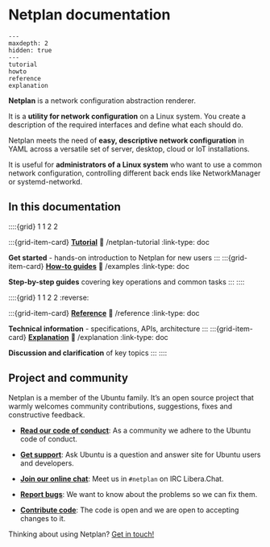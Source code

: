# Netplan documentation

```{toctree}
---
maxdepth: 2
hidden: true
---
tutorial
howto
reference
explanation
```

**Netplan** is a network configuration abstraction renderer.

It is a **utility for network configuration** on a Linux system. You create a
description of the required interfaces and define what each should do.

Netplan meets the need of **easy, descriptive network configuration** in YAML
across a versatile set of server, desktop, cloud or IoT installations.

It is useful for **administrators of a Linux system** who want to use a common
network configuration, controlling different back ends like NetworkManager or
systemd-networkd.

## In this documentation

::::{grid} 1 1 2 2

:::{grid-item-card} **[Tutorial](/netplan-tutorial)**
:link: /netplan-tutorial
:link-type: doc

**Get started** - hands-on introduction to Netplan for new users
:::
:::{grid-item-card} **[How-to guides](/examples)**
:link: /examples
:link-type: doc

**Step-by-step guides** covering key operations and common tasks
:::
::::

::::{grid} 1 1 2 2
:reverse:

:::{grid-item-card} **[Reference](/reference)**
:link: /reference
:link-type: doc

**Technical information** - specifications, APIs, architecture
:::
:::{grid-item-card} **[Explanation](/explanation)**
:link: /explanation
:link-type: doc

**Discussion and clarification** of key topics
:::
::::

## Project and community

Netplan is a member of the Ubuntu family. It’s an open source project that
warmly welcomes community contributions, suggestions, fixes and constructive
feedback.

* **[Read our code of conduct](https://ubuntu.com/community/ethos/code-of-conduct)**:
As a community we adhere to the Ubuntu code of conduct.

* **[Get support](https://askubuntu.com/questions/tagged/netplan)**:
Ask Ubuntu is a question and answer site for Ubuntu users and developers.

* **[Join our online chat](https://web.libera.chat/gamja/?channels=%23netplan)**:
Meet us in `#netplan` on IRC Libera.Chat.

* **[Report bugs](https://bugs.launchpad.net/netplan/+filebug)**:
We want to know about the problems so we can fix them.

* **[Contribute code](https://github.com/canonical/netplan)**:
The code is open and we are open to accepting changes to it.

Thinking about using Netplan? [Get in touch!](https://netplan.io)
